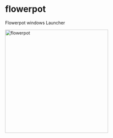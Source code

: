 # flowerpot
Flowerpot windows Launcher

<img width="335" alt="flowerpot" src="https://user-images.githubusercontent.com/49162693/146689263-f14ae12a-036a-46d2-89b7-845480aa6377.png">
